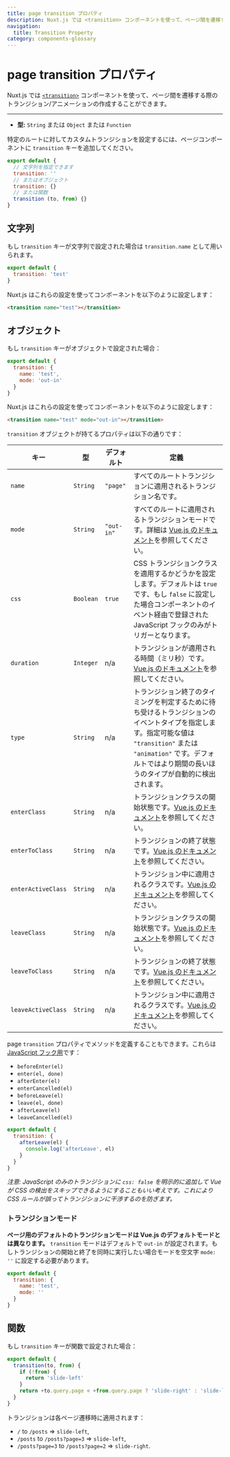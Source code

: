 ```yaml
---
title: page transition プロパティ
description: Nuxt.js では <transition> コンポーネントを使って、ページ間を遷移する際のトランジション/アニメーションの作成することができます。
navigation:
  title: Transition Property
category: components-glossary
---
```

# page transition プロパティ

Nuxt.js では [`<transition>`](https://vuejs.org/v2/guide/transitions.html#Transitioning-Single-Elements-Components) コンポーネントを使って、ページ間を遷移する際のトランジション/アニメーションの作成することができます。

---

- **型:** `String` または `Object` または `Function`

特定のルートに対してカスタムトランジションを設定するには、ページコンポーネントに `transition` キーを追加してください。

```js
export default {
  // 文字列を指定できます
  transition: ''
  // またはオブジェクト
  transition: {}
  // または関数
  transition (to, from) {}
}
```

## 文字列

もし `transition` キーが文字列で設定された場合は `transition.name` として用いられます。

```js
export default {
  transition: 'test'
}
```

Nuxt.js はこれらの設定を使ってコンポーネントを以下のように設定します：

```html
<transition name="test"></transition>
```

## オブジェクト

もし `transition` キーがオブジェクトで設定された場合：

```js
export default {
  transition: {
    name: 'test',
    mode: 'out-in'
  }
}
```

Nuxt.js はこれらの設定を使ってコンポーネントを以下のように設定します：

```html
<transition name="test" mode="out-in"></transition>
```

`transition` オブジェクトが持てるプロパティは以下の通りです：

| キー                | 型        | デフォルト   | 定義 |
| ------------------ | --------- | ---------- | -------------------------------------------------------------------------------------------------------------------------------------------------------------------------------------------------------------------------- |
| `name`             | `String`  | `"page"`   | すべてのルートトランジションに適用されるトランジション名です。 |
| `mode`             | `String`  | `"out-in"` | すべてのルートに適用されるトランジションモードです。詳細は [Vue.js のドキュメント](https://vuejs.org/v2/guide/transitions.html#Transition-Modes)を参照してください。|
| `css`              | `Boolean` | `true`     | CSS トランジションクラスを適用するかどうかを設定します。デフォルトは `true` です、もし `false` に設定した場合コンポーネントのイベント経由で登録された JavaScript フックのみがトリガーとなります。|
| `duration`         | `Integer` | n/a        | トランジションが適用される時間（ミリ秒）です。[Vue.js のドキュメント](https://vuejs.org/v2/guide/transitions.html#Explicit-Transition-Durations)を参照してください。 |
| `type`             | `String`  | n/a        | トランジション終了のタイミングを判定するために待ち受けるトランジションのイベントタイプを指定します。指定可能な値は `"transition"` または `"animation"` です。デフォルトではより期間の長いほうのタイプが自動的に検出されます。|
| `enterClass`       | `String`  | n/a        | トランジションクラスの開始状態です。[Vue.js のドキュメント](https://vuejs.org/v2/guide/transitions.html#Custom-Transition-Classes)を参照してください。|
| `enterToClass`     | `String`  | n/a        | トランジションの終了状態です。[Vue.js のドキュメント](https://vuejs.org/v2/guide/transitions.html#Custom-Transition-Classes)を参照してください。|
| `enterActiveClass` | `String`  | n/a        | トランジション中に適用されるクラスです。[Vue.js のドキュメント](https://vuejs.org/v2/guide/transitions.html#Custom-Transition-Classes)を参照してください。|
| `leaveClass`       | `String`  | n/a        | トランジションクラスの開始状態です。[Vue.js のドキュメント](https://vuejs.org/v2/guide/transitions.html#Custom-Transition-Classes)を参照してください。 |
| `leaveToClass`     | `String`  | n/a        | トランジションの終了状態です。[Vue.js のドキュメント](https://vuejs.org/v2/guide/transitions.html#Custom-Transition-Classes)を参照してください。|
| `leaveActiveClass` | `String`  | n/a        | トランジション中に適用されるクラスです。[Vue.js のドキュメント](https://vuejs.org/v2/guide/transitions.html#Custom-Transition-Classes)を参照してください。|

page `transition` プロパティでメソッドを定義することもできます。これらは [JavaScript フック用](https://vuejs.org/v2/guide/transitions.html#JavaScript-Hooks)です：

- `beforeEnter(el)`
- `enter(el, done)`
- `afterEnter(el)`
- `enterCancelled(el)`
- `beforeLeave(el)`
- `leave(el, done)`
- `afterLeave(el)`
- `leaveCancelled(el)`

```js
export default {
  transition: {
    afterLeave(el) {
      console.log('afterLeave', el)
    }
  }
}
```

_注意: JavaScript のみのトランジションに `css: false` を明示的に追加して Vue が CSS の検出をスキップできるようにすることもいい考えです。これにより CSS ルールが誤ってトランジションに干渉するのを防ぎます。_

### トランジションモード

**ページ用のデフォルトのトランジションモードは Vue.js のデフォルトモードとは異なります。** `transition` モードはデフォルトで `out-in` が設定されます。もしトランジションの開始と終了を同時に実行したい場合モードを空文字 `mode: ''` に設定する必要があります。

```js
export default {
  transition: {
    name: 'test',
    mode: ''
  }
}
```

## 関数

もし `transition` キーが関数で設定された場合：

```js
export default {
  transition(to, from) {
    if (!from) {
      return 'slide-left'
    }
    return +to.query.page < +from.query.page ? 'slide-right' : 'slide-left'
  }
}
```

トランジションは各ページ遷移時に適用されます：

- `/` to `/posts` => `slide-left`,
- `/posts` to `/posts?page=3` => `slide-left`,
- `/posts?page=3` to `/posts?page=2` => `slide-right`.

